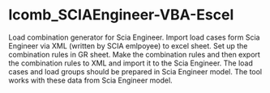 # lcomb_SCIAEngineer-VBA-Escel
Load combination generator for Scia Engineer. Import load cases form Scia Engineer via XML (written by SCIA emlpoyee) to excel sheet. Set up the combination rules in GR sheet. Make the combination rules and then export the combination rules to XML and import it to the Scia Engineer. The load cases and load groups should be prepared in Scia Engineer model. The tool works with these data from Scia Engineer model.
